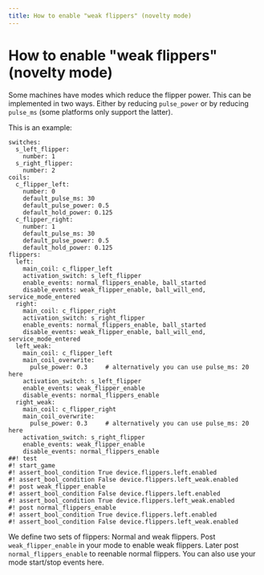 ```yaml
---
title: How to enable "weak flippers" (novelty mode)
---
```


# How to enable "weak flippers" (novelty mode)


Some machines have modes which reduce the flipper power. This can be
implemented in two ways. Either by reducing `pulse_power` or by reducing
`pulse_ms` (some platforms only support the latter).

This is an example:

``` mpf-config
switches:
  s_left_flipper:
    number: 1
  s_right_flipper:
    number: 2
coils:
  c_flipper_left:
    number: 0
    default_pulse_ms: 30
    default_pulse_power: 0.5
    default_hold_power: 0.125
  c_flipper_right:
    number: 1
    default_pulse_ms: 30
    default_pulse_power: 0.5
    default_hold_power: 0.125
flippers:
  left:
    main_coil: c_flipper_left
    activation_switch: s_left_flipper
    enable_events: normal_flippers_enable, ball_started
    disable_events: weak_flipper_enable, ball_will_end, service_mode_entered
  right:
    main_coil: c_flipper_right
    activation_switch: s_right_flipper
    enable_events: normal_flippers_enable, ball_started
    disable_events: weak_flipper_enable, ball_will_end, service_mode_entered
  left_weak:
    main_coil: c_flipper_left
    main_coil_overwrite:
      pulse_power: 0.3     # alternatively you can use pulse_ms: 20 here
    activation_switch: s_left_flipper
    enable_events: weak_flipper_enable
    disable_events: normal_flippers_enable
  right_weak:
    main_coil: c_flipper_right
    main_coil_overwrite:
      pulse_power: 0.3     # alternatively you can use pulse_ms: 20 here
    activation_switch: s_right_flipper
    enable_events: weak_flipper_enable
    disable_events: normal_flippers_enable
##! test
#! start_game
#! assert_bool_condition True device.flippers.left.enabled
#! assert_bool_condition False device.flippers.left_weak.enabled
#! post weak_flipper_enable
#! assert_bool_condition False device.flippers.left.enabled
#! assert_bool_condition True device.flippers.left_weak.enabled
#! post normal_flippers_enable
#! assert_bool_condition True device.flippers.left.enabled
#! assert_bool_condition False device.flippers.left_weak.enabled
```

We define two sets of flippers: Normal and weak flippers. Post
`weak_flipper_enable` in your mode to enable weak flippers. Later post
`normal_flippers_enable` to reenable normal flippers. You can also use
your mode start/stop events here.
